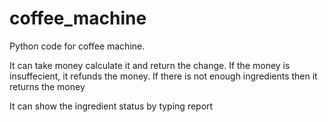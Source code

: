 # coffee_machine
Python code for coffee machine.

It can take money calculate it and return the change. If the money is insuffecient, it refunds the money.
If there is not enough ingredients then it returns the money

It can show the ingredient status by typing report
